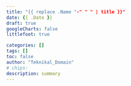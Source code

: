 ```yaml
---
title: "{{ replace .Name "-" " " | title }}"
date: {{ .Date }}
draft: true
googleCharts: false
littlefoot: true

categories: []
tags: []
toc: false
author: "Teknikal_Domain"
# chips:
description: summary
---
```

